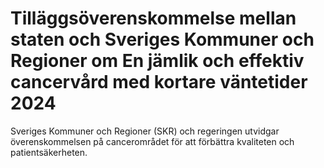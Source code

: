 # Tilläggsöverenskommelse mellan staten och Sveriges Kommuner och Regioner om En jämlik och effektiv cancervård med kortare väntetider 2024

Sveriges Kommuner och Regioner (SKR) och regeringen utvidgar överenskommelsen på cancerområdet för att förbättra kvaliteten och patientsäkerheten.
